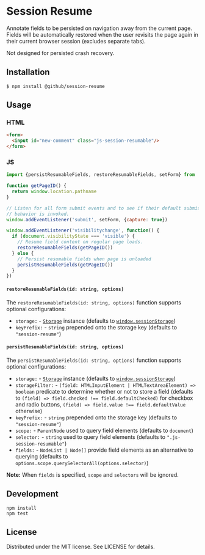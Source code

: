 # Session Resume

Annotate fields to be persisted on navigation away from the current page.
Fields will be automatically restored when the user revisits the page
again in their current browser session (excludes separate tabs).

Not designed for persisted crash recovery.

## Installation

```
$ npm install @github/session-resume
```

## Usage

### HTML

``` html
<form>
  <input id="new-comment" class="js-session-resumable"/>
</form>
```

### JS

```js
import {persistResumableFields, restoreResumableFields, setForm} from '@github/session-resume'

function getPageID() {
  return window.location.pathname
}

// Listen for all form submit events and to see if their default submission
// behavior is invoked.
window.addEventListener('submit', setForm, {capture: true})

window.addEventListener('visibilitychange', function() {
  if (document.visibilityState === 'visible') {
    // Resume field content on regular page loads.
    restoreResumableFields(getPageID())
  } else {
    // Persist resumable fields when page is unloaded
    persistResumableFields(getPageID())
  }
})
```

#### `restoreResumableFields(id: string, options)`

The `restoreResumableFields(id: string, options)` function supports optional configurations:

* `storage:` - [`Storage`][] instance (defaults to [`window.sessionStorage`][])
* `keyPrefix:` - `string` prepended onto the storage key (defaults to `"session-resume"`)

[`Storage`]: https://developer.mozilla.org/en-US/docs/Web/API/Storage
[`window.sessionStorage`]: https://developer.mozilla.org/en-US/docs/Web/API/Window/sessionStorage

#### `persistResumableFields(id: string, options)`

The `persistResumableFields(id: string, options)` function supports optional configurations:

* `storage:` - [`Storage`][] instance (defaults to [`window.sessionStorage`][])
* `storageFilter:` - `(field: HTMLInputElement | HTMLTextAreaElement) => boolean` predicate to determine whether or not to store a field (defaults to `(field) => field.checked !== field.defaultChecked)` for checkbox and radio buttons, `(field) => field.value !== field.defaultValue` otherwise)
* `keyPrefix:` - `string` prepended onto the storage key (defaults to `"session-resume"`)
* `scope:` - `ParentNode` used to query field elements (defaults to `document`)
* `selector:` - `string` used to query field elements (defaults to `".js-session-resumable"`)
* `fields:` - `NodeList | Node[]` provide field elements as an alternative to querying (defaults to `options.scope.querySelectorAll(options.selector)`)

**Note:** When `fields` is specified, `scope` and `selectors` will be ignored.

[`Storage`]: https://developer.mozilla.org/en-US/docs/Web/API/Storage
[`window.sessionStorage`]: https://developer.mozilla.org/en-US/docs/Web/API/Window/sessionStorage

## Development

```
npm install
npm test
```

## License

Distributed under the MIT license. See LICENSE for details.
